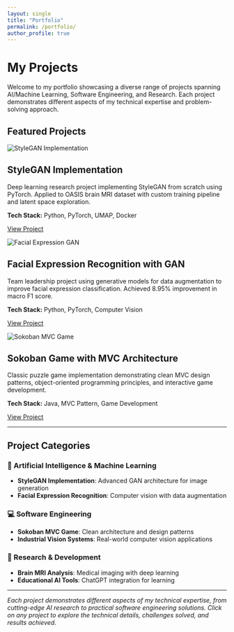 ```yaml
---
layout: single
title: "Portfolio"
permalink: /portfolio/
author_profile: true
---
```


# My Projects

Welcome to my portfolio showcasing a diverse range of projects spanning AI/Machine Learning, Software Engineering, and Research. Each project demonstrates different aspects of my technical expertise and problem-solving approach.

## Featured Projects

<div class="feature__wrapper">

  <div class="feature__item">
    <div class="archive__item">
      <div class="archive__item-teaser">
        <img src="{{ '/assets/images/stylegan-preview.jpg' | relative_url }}" alt="StyleGAN Implementation">
      </div>
      <div class="archive__item-body">
        <h2 class="archive__item-title">StyleGAN Implementation</h2>
        <div class="archive__item-excerpt">
          <p>Deep learning research project implementing StyleGAN from scratch using PyTorch. Applied to OASIS brain MRI dataset with custom training pipeline and latent space exploration.</p>
          <p><strong>Tech Stack:</strong> Python, PyTorch, UMAP, Docker</p>
        </div>
        <p><a href="/portfolio/stylegan-implementation/" class="btn btn--primary">View Project</a></p>
      </div>
    </div>
  </div>

  <div class="feature__item">
    <div class="archive__item">
      <div class="archive__item-teaser">
        <img src="{{ '/assets/images/facial-expression-preview.jpg' | relative_url }}" alt="Facial Expression GAN">
      </div>
      <div class="archive__item-body">
        <h2 class="archive__item-title">Facial Expression Recognition with GAN</h2>
        <div class="archive__item-excerpt">
          <p>Team leadership project using generative models for data augmentation to improve facial expression classification. Achieved 8.95% improvement in macro F1 score.</p>
          <p><strong>Tech Stack:</strong> Python, PyTorch, Computer Vision</p>
        </div>
        <p><a href="/portfolio/facial-expression-gan/" class="btn btn--primary">View Project</a></p>
      </div>
    </div>
  </div>

  <div class="feature__item">
    <div class="archive__item">
      <div class="archive__item-teaser">
        <img src="{{ '/assets/images/sokoban-preview.jpg' | relative_url }}" alt="Sokoban MVC Game">
      </div>
      <div class="archive__item-body">
        <h2 class="archive__item-title">Sokoban Game with MVC Architecture</h2>
        <div class="archive__item-excerpt">
          <p>Classic puzzle game implementation demonstrating clean MVC design patterns, object-oriented programming principles, and interactive game development.</p>
          <p><strong>Tech Stack:</strong> Java, MVC Pattern, Game Development</p>
        </div>
        <p><a href="/portfolio/sokoban-mvc-game/" class="btn btn--primary">View Project</a></p>
      </div>
    </div>
  </div>

</div>

---

## Project Categories

### 🤖 Artificial Intelligence & Machine Learning
- **StyleGAN Implementation**: Advanced GAN architecture for image generation
- **Facial Expression Recognition**: Computer vision with data augmentation

### 💻 Software Engineering
- **Sokoban MVC Game**: Clean architecture and design patterns
- **Industrial Vision Systems**: Real-world computer vision applications

### 🔬 Research & Development
- **Brain MRI Analysis**: Medical imaging with deep learning
- **Educational AI Tools**: ChatGPT integration for learning

---

*Each project demonstrates different aspects of my technical expertise, from cutting-edge AI research to practical software engineering solutions. Click on any project to explore the technical details, challenges solved, and results achieved.*